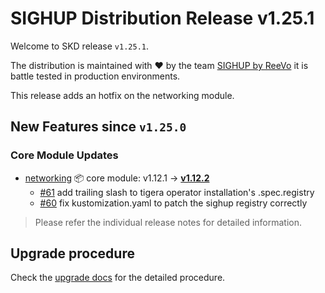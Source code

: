 # SIGHUP Distribution Release v1.25.1

Welcome to SKD release `v1.25.1`.

The distribution is maintained with ❤️ by the team [SIGHUP by ReeVo](https://sighup.io/) it is battle tested in production environments.

This release adds an hotfix on the networking module.

## New Features since `v1.25.0`

### Core Module Updates

- [networking](https://github.com/sighupio/fury-kubernetes-networking) 📦 core module: v1.12.1 -> [**v1.12.2**](https://github.com/sighupio/fury-kubernetes-networking/releases/tag/v1.12.2)
  - [#61](https://github.com/sighupio/fury-kubernetes-networking/pull/61) add trailing slash to tigera operator installation's .spec.registry
  - [#60](https://github.com/sighupio/fury-kubernetes-networking/pull/60) fix kustomization.yaml to patch the sighup registry correctly

> Please refer the individual release notes for detailed information.

## Upgrade procedure

Check the [upgrade docs](https://github.com/sighupio/furyctl/tree/main/docs/upgrades/kfd) for the detailed procedure.
